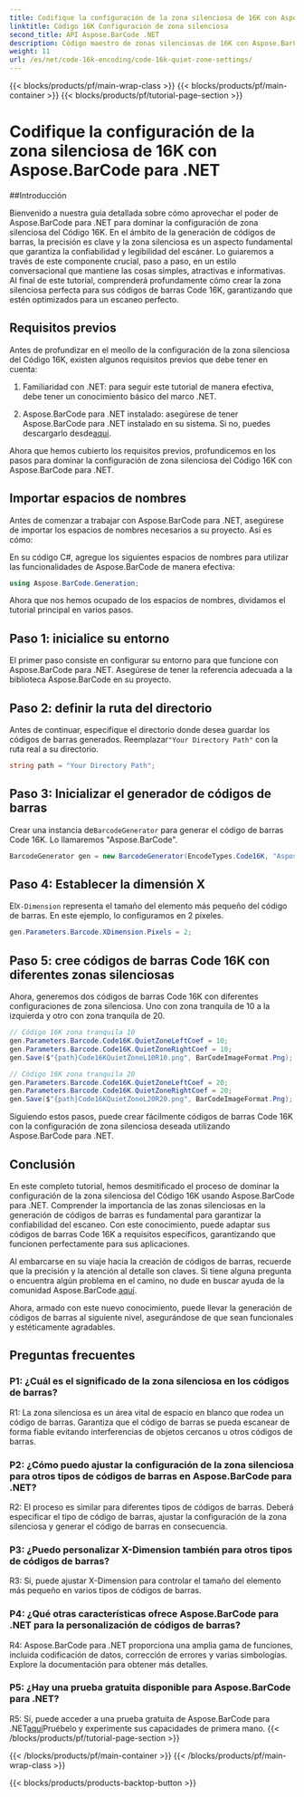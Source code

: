 ```yaml
---
title: Codifique la configuración de la zona silenciosa de 16K con Aspose.BarCode para .NET
linktitle: Código 16K Configuración de zona silenciosa
second_title: API Aspose.BarCode .NET
description: Código maestro de zonas silenciosas de 16K con Aspose.BarCode para .NET. Personalice la configuración de códigos de barras para un escaneo confiable.
weight: 11
url: /es/net/code-16k-encoding/code-16k-quiet-zone-settings/
---
```


{{< blocks/products/pf/main-wrap-class >}}
{{< blocks/products/pf/main-container >}}
{{< blocks/products/pf/tutorial-page-section >}}

# Codifique la configuración de la zona silenciosa de 16K con Aspose.BarCode para .NET

##Introducción

Bienvenido a nuestra guía detallada sobre cómo aprovechar el poder de Aspose.BarCode para .NET para dominar la configuración de zona silenciosa del Código 16K. En el ámbito de la generación de códigos de barras, la precisión es clave y la zona silenciosa es un aspecto fundamental que garantiza la confiabilidad y legibilidad del escáner. Lo guiaremos a través de este componente crucial, paso a paso, en un estilo conversacional que mantiene las cosas simples, atractivas e informativas. Al final de este tutorial, comprenderá profundamente cómo crear la zona silenciosa perfecta para sus códigos de barras Code 16K, garantizando que estén optimizados para un escaneo perfecto.

## Requisitos previos

Antes de profundizar en el meollo de la configuración de la zona silenciosa del Código 16K, existen algunos requisitos previos que debe tener en cuenta:

1. Familiaridad con .NET: para seguir este tutorial de manera efectiva, debe tener un conocimiento básico del marco .NET.

2.  Aspose.BarCode para .NET instalado: asegúrese de tener Aspose.BarCode para .NET instalado en su sistema. Si no, puedes descargarlo desde[aquí](https://releases.aspose.com/barcode/net/).

Ahora que hemos cubierto los requisitos previos, profundicemos en los pasos para dominar la configuración de zona silenciosa del Código 16K con Aspose.BarCode para .NET.

## Importar espacios de nombres

Antes de comenzar a trabajar con Aspose.BarCode para .NET, asegúrese de importar los espacios de nombres necesarios a su proyecto. Así es cómo:

En su código C#, agregue los siguientes espacios de nombres para utilizar las funcionalidades de Aspose.BarCode de manera efectiva:

```csharp
using Aspose.BarCode.Generation;
```

Ahora que nos hemos ocupado de los espacios de nombres, dividamos el tutorial principal en varios pasos.

## Paso 1: inicialice su entorno

El primer paso consiste en configurar su entorno para que funcione con Aspose.BarCode para .NET. Asegúrese de tener la referencia adecuada a la biblioteca Aspose.BarCode en su proyecto.

## Paso 2: definir la ruta del directorio

 Antes de continuar, especifique el directorio donde desea guardar los códigos de barras generados. Reemplazar`"Your Directory Path"` con la ruta real a su directorio.

```csharp
string path = "Your Directory Path";
```

## Paso 3: Inicializar el generador de códigos de barras

 Crear una instancia de`BarcodeGenerator` para generar el código de barras Code 16K. Lo llamaremos "Aspose.BarCode".

```csharp
BarcodeGenerator gen = new BarcodeGenerator(EncodeTypes.Code16K, "Aspose.BarCode");
```

## Paso 4: Establecer la dimensión X

 El`X-Dimension` representa el tamaño del elemento más pequeño del código de barras. En este ejemplo, lo configuramos en 2 píxeles.

```csharp
gen.Parameters.Barcode.XDimension.Pixels = 2;
```

## Paso 5: cree códigos de barras Code 16K con diferentes zonas silenciosas

Ahora, generemos dos códigos de barras Code 16K con diferentes configuraciones de zona silenciosa. Uno con zona tranquila de 10 a la izquierda y otro con zona tranquila de 20.

```csharp
// Código 16K zona tranquila 10
gen.Parameters.Barcode.Code16K.QuietZoneLeftCoef = 10;
gen.Parameters.Barcode.Code16K.QuietZoneRightCoef = 10;
gen.Save($"{path}Code16KQuietZoneL10R10.png", BarCodeImageFormat.Png);

// Código 16K zona tranquila 20
gen.Parameters.Barcode.Code16K.QuietZoneLeftCoef = 20;
gen.Parameters.Barcode.Code16K.QuietZoneRightCoef = 20;
gen.Save($"{path}Code16KQuietZoneL20R20.png", BarCodeImageFormat.Png);
```

Siguiendo estos pasos, puede crear fácilmente códigos de barras Code 16K con la configuración de zona silenciosa deseada utilizando Aspose.BarCode para .NET.

## Conclusión

En este completo tutorial, hemos desmitificado el proceso de dominar la configuración de la zona silenciosa del Código 16K usando Aspose.BarCode para .NET. Comprender la importancia de las zonas silenciosas en la generación de códigos de barras es fundamental para garantizar la confiabilidad del escaneo. Con este conocimiento, puede adaptar sus códigos de barras Code 16K a requisitos específicos, garantizando que funcionen perfectamente para sus aplicaciones.

 Al embarcarse en su viaje hacia la creación de códigos de barras, recuerde que la precisión y la atención al detalle son claves. Si tiene alguna pregunta o encuentra algún problema en el camino, no dude en buscar ayuda de la comunidad Aspose.BarCode.[aquí](https://forum.aspose.com/c/barcode/13).

Ahora, armado con este nuevo conocimiento, puede llevar la generación de códigos de barras al siguiente nivel, asegurándose de que sean funcionales y estéticamente agradables.

## Preguntas frecuentes

### P1: ¿Cuál es el significado de la zona silenciosa en los códigos de barras?
   
R1: La zona silenciosa es un área vital de espacio en blanco que rodea un código de barras. Garantiza que el código de barras se pueda escanear de forma fiable evitando interferencias de objetos cercanos u otros códigos de barras.

### P2: ¿Cómo puedo ajustar la configuración de la zona silenciosa para otros tipos de códigos de barras en Aspose.BarCode para .NET?

R2: El proceso es similar para diferentes tipos de códigos de barras. Deberá especificar el tipo de código de barras, ajustar la configuración de la zona silenciosa y generar el código de barras en consecuencia.

### P3: ¿Puedo personalizar X-Dimension también para otros tipos de códigos de barras?

R3: Sí, puede ajustar X-Dimension para controlar el tamaño del elemento más pequeño en varios tipos de códigos de barras.

### P4: ¿Qué otras características ofrece Aspose.BarCode para .NET para la personalización de códigos de barras?

R4: Aspose.BarCode para .NET proporciona una amplia gama de funciones, incluida codificación de datos, corrección de errores y varias simbologías. Explore la documentación para obtener más detalles.

### P5: ¿Hay una prueba gratuita disponible para Aspose.BarCode para .NET?

 R5: Sí, puede acceder a una prueba gratuita de Aspose.BarCode para .NET[aquí](https://releases.aspose.com/)Pruébelo y experimente sus capacidades de primera mano.
{{< /blocks/products/pf/tutorial-page-section >}}

{{< /blocks/products/pf/main-container >}}
{{< /blocks/products/pf/main-wrap-class >}}

{{< blocks/products/products-backtop-button >}}
